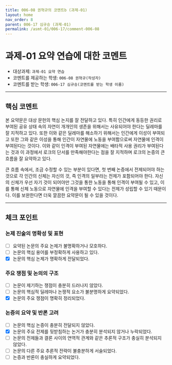```yaml
---
title: 006-08 권혁규의 코멘트b (과제-01) 
layout: home
nav_order: 8
parent: 006-17 심규승 (과제-01)
permalink: /asmt-01/006-17/comment-006-08
---
```


# 과제-01 요약 연습에 대한 코멘트

- 대상과제: `과제-01 요약 연습`
- 코멘트를 제공하는 학생: `006-08 권혁규(작성자)` 
- 코멘트를 받는 학생: `006-17 심규승(코멘트를 받는 학생 이름)` 

---

## 핵심 코멘트

본 요약문은 대상 문헌의 핵심 논지를 잘 전달하고 있다. 특히 인간에게 동등한 권리로 부여된 공유 상태 속의 자연이 개개인의 생존을 위해서는 사유되어야 한다는 딜레마를 잘 지적하고 있다. 또한 이와 같은 딜레마를 해소하기 위해서는 인간에게 이성이 부여되고 또한 그와 같은 이성을 통해 인간이 자연물에 노동을 부여함으로써 자연물에 인격이 부여된다는 것이다. 이와 같이 인격이 부여된 자연물에는 배타적 사용 권리가 부여된다는 것과 이 과정에서 로크의 단서를 만족해야한다는 점을 잘 지적하며 로크의 논증의 큰 흐름을 잘 요약하고 있다.

큰 흐름 속에서, 조금 수정할 수 있는 부분이 있다면, 첫 번째 논증에서 전제되어야 하는 것으로 각 인간의 신체는 자신의 것, 즉 인격의 일부라는 전제가 포함되어야 한다. 자신의 신체가 우선 자기 것이 되어야만 그것을 통한 노동을 통해 인격이 부여될 수 있고, 이를 통해 신체 노동으로 자연물에 인격을 부여할 수 있다는 전제가 성립할 수 있기 때문이다. 이를 보완한다면 더욱 깔끔한 요약문이 될 수 있을 것이다.

---

## 체크 포인트

### 논제 진술의 명확성 및 표현  
- [ ] 요약된 논문의 주요 논제가 불명확하거나 모호하다.  
- [ ] 논문의 핵심 용어를 부정확하게 사용하고 있다.  
- [x] 논문의 핵심 논제가 명확하게 전달되었다.  

### 주요 쟁점 및 논의의 구조  
- [ ] 논문이 제기하는 쟁점이 충분히 드러나지 않았다.  
- [ ] 논문의 핵심적 딜레마나 논쟁적 요소가 불분명하게 요약되었다.  
- [x] 논문의 주요 쟁점이 명확히 정리되었다.  

### 논증의 요약 및 반론 고려  
- [ ] 논문의 핵심 논증이 충분히 전달되지 않았다.  
- [x] 논문의 주요 전제를 뒷받침하는 논거가 충분히 분석되지 않거나 누락되었다.  
- [ ] 논문의 전제들과 결론 사이의 연역적 관계와 같은 추론적 구조가 충실히 분석되지 않았다.  
- [ ] 논문의 다른 주요 추론적 전략이 불충분하게 서술되었다.
- [ ] 논증과 반론이 충실하게 요약되었다. 